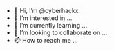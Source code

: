 - 👋 Hi, I’m @cyberhackx
- 👀 I’m interested in ...
- 🌱 I’m currently learning ...
- 💞️ I’m looking to collaborate on ...
- 📫 How to reach me ...

<!---
cyberhackx/cyberhackx is a ✨ special ✨ repository because its `README.md` (this file) appears on your GitHub profile.
You can click the Preview link to take a look at your changes.
--->
